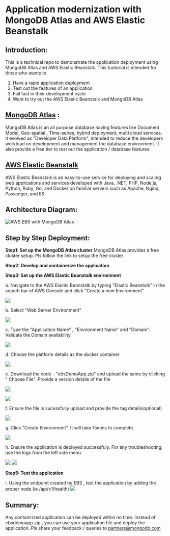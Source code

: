 
# Application modernization with MongoDB Atlas and AWS Elastic Beanstalk

## Introduction: 
This is a technical repo to demonstrate the application deployment using MongoDB Atlas and AWS Elastic Beanstalk.
This tuotorial is intended for those who wants to
1. Have a rapid application deployment
2. Test out the features of an application
3. Fail fast in their development cycle
4. Want to try out the AWS Elastic Beanstalk and MongoDB Atlas 

## [MongoDB Atlas](https://www.mongodb.com/atlas) :
MongoDB Atlas is an all purpose database having features like Document Model, Geo-spatial , Time-seires, hybrid deployment, multi cloud services.
It evolved as "Developer Data Platform", intended to reduce the developers workload on development and management the database environment.
It also provide a free tier to test out the application / database features.


## [AWS Elastic Beanstalk](https://aws.amazon.com/elasticbeanstalk/)
AWS Elastic Beanstalk is an easy-to-use service for deploying and scaling web applications and services developed with Java, .NET, PHP, Node.js, Python, Ruby, Go, and Docker on familiar servers such as Apache, Nginx, Passenger, and IIS.

## Architecture Diagram:
![AWS EBS with MongoDB Atlas](https://github.com/Babusrinivasan76/ebsintegrationwithatlas/blob/main/images/EBS%20Atlas%20Architecture.png)

## Step by Step Deployment:

**Step1: Set up the MongoDB Atlas cluster**
         MongoDB Atlas provides a free cluster setup. Pls follow the link to setup the free cluster
         
**Step2: Develop and containerize the application**         
  
**Step3: Set up the AWS Elastic Beanstalk environment**
 
 
 a. Navigate to the AWS Elastic Beanstalk by typing "Elastic Beanstalk" in the search bar of AWS Console and click "Create a new Environment"
       
  ![](https://github.com/Babusrinivasan76/ebsintegrationwithatlas/blob/main/images/01.EBS-CreateEnv1-upd.png)     
        
 b. Select "Web Server Environment"
        
  ![](https://github.com/Babusrinivasan76/ebsintegrationwithatlas/blob/main/images/02.EBS-CreateEnv2-upd.png)
  
 c. Type the "Application Name" , "Environment Name" and "Domain". Validate the Domain availability
  
  ![](https://github.com/Babusrinivasan76/ebsintegrationwithatlas/blob/main/images/03.EBS-CreateEnv3-upd.png)
        
 d. Choose the platform details as the docker container
        
  ![](https://github.com/Babusrinivasan76/ebsintegrationwithatlas/blob/main/images/04.EBS-CreateEnv4-upd.png)
  
 e. Download the code - "ebsDemoApp.zip" and upload the same by clicking " Choose File". Provide a version details of the file
 
  ![](https://github.com/Babusrinivasan76/ebsintegrationwithatlas/blob/main/images/05.EBS-CreateEnv5-upd.png)
  
  ![](https://github.com/Babusrinivasan76/ebsintegrationwithatlas/blob/main/images/06.EBS-CreateEnv6-upd.png)
        
 f. Ensure the file is sucessfully upload and provide the tag details(optional)
 
 ![](https://github.com/Babusrinivasan76/ebsintegrationwithatlas/blob/main/images/07.EBS-CreateEnv7-upd.png)
 
 g. Click "Create Environment". It will take 15mins to complete.
 
![](https://github.com/Babusrinivasan76/ebsintegrationwithatlas/blob/main/images/08.EBS-CreateEnv8-upd.png)

 h. Ensure the application is deployed successfuly. For any troubleshooting, use the logs from the left side menu.
        
  ![](https://github.com/Babusrinivasan76/ebsintegrationwithatlas/blob/main/images/13.EBS-CreateEnv13-upd.png)
  ![](https://github.com/Babusrinivasan76/ebsintegrationwithatlas/blob/main/images/14.EBS-CreateEnv14-upd.png)


**Step5: Test the application**

 i. Using the endpoint created by EBS , test the application by adding the proper node (ie /api/v1/health)
  ![](https://github.com/Babusrinivasan76/ebsintegrationwithatlas/blob/main/images/15.EBS-CreateEnv15-upd.png)


## Summary:

 Any contanirized application can be deployed within no time. 
 Instead of ebsdemoapp.zip , you can use your application file and deploy the application.
 Pls share your feedback / queries to partners@mongodb.com
 
